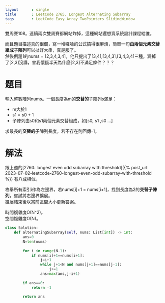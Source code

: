 ```yaml
--- 
layout      : single
title       : LeetCode 2765. Longest Alternating Subarray
tags        : LeetCode Easy Array TwoPointers SlidingWindow
---
```

雙周賽108。連續兩次雙周賽都網站炸掉，這種網站還想賣系統設計課程給誰。  

而且題目描述真的很爛，寫一堆囉嗦的公式搞得很麻煩，簡單一句**由兩個元素交替組成子陣列**可以扯好大串，真是服了。  
然後例題1的nums = [2,3,4,3,4]，他只提出了[3,4],[3,4,3],[3,4,3,4]三種，漏掉了[2,3]沒講，害我懷疑半天為什麼[2,3]不滿足條件？？？  

# 題目
輸入整數陣列nums。一個長度為m的**交替的**子陣列s滿足：  
- m大於1  
- s1 = s0 + 1  
- 子陣列由s0和s1兩個元素交替組成，如[s0, s1 ,s0 ...]  

求最長的**交替的**子陣列長度。若不存在則回傳-1。  

# 解法
跟上週的[2760. longest even odd subarray with threshold]({% post_url 2023-07-02-leetcode-2760-longest-even-odd-subarray-with-threshold %}) 有八成相似。  

枚舉所有索引i作為左邊界，若nums[i]+1 = nums[i+1]，找到長度為2的**交替子陣列**，嘗試將右邊界擴展。  
擴展結束後以當前區間大小更新答案。  

時間複雜度O(N^2)。  
空間複雜度O(N)。  

```python
class Solution:
    def alternatingSubarray(self, nums: List[int]) -> int:
        ans=0
        N=len(nums)
        
        for i in range(N-1):
            if nums[i]+1==nums[i+1]:
                j=i+1
                while j+1<N and nums[j+1]==nums[j-1]:
                    j+=1
                ans=max(ans,j-i+1)
        
        if ans==0:
            return -1
        
        return ans
```
